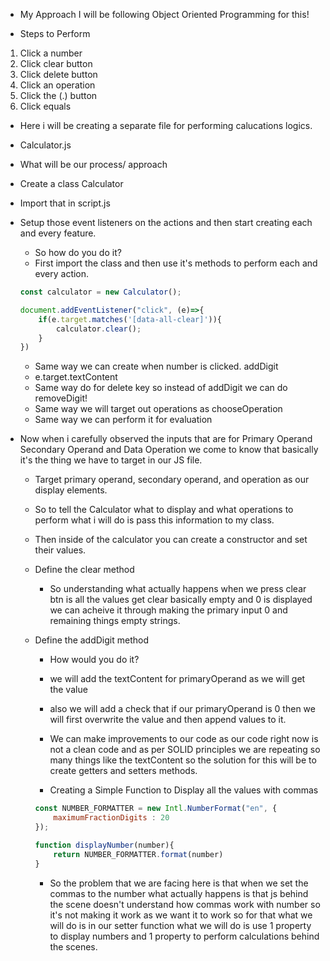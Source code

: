 - My Approach I will be following Object Oriented Programming for this!

- Steps to Perform
1. Click a number 
2. Click clear button
3. Click delete button
4. Click an operation
5. Click the (.) button
6. Click equals

- Here i will be creating a separate file for performing calucations logics.
- Calculator.js

- What will be our process/ approach

- Create a class Calculator 
- Import that in script.js

- Setup those event listeners on the actions and then start creating each and every feature.
    - So how do you do it?
    - First import the class and then use it's methods to perform each and every action.
    ```js
    const calculator = new Calculator();

    document.addEventListener("click", (e)=>{
        if(e.target.matches('[data-all-clear]')){
            calculator.clear();
        }
    })
    ```
    - Same way we can create when number is clicked. addDigit
    - e.target.textContent
    - Same way do for delete key so instead of addDigit we can do removeDigit!
    - Same way we will target out operations as chooseOperation
    - Same way we can perform it for evaluation

- Now when i carefully observed the inputs that are for Primary Operand Secondary Operand and Data Operation we come to know that basically it's the thing we have to target in our JS file.
    - Target primary operand, secondary operand, and operation as our display elements.
    - So to tell the Calculator what to display and what operations to perform what i will do is pass this information to my class.

    - Then inside of the calculator you can create a constructor and set their values.

    - Define the clear method
        - So understanding what actually happens when we press clear btn is all the values get clear basically empty and 0 is displayed we can acheive it through making the primary input 0 and remaining things empty strings.

    - Define the addDigit method
        - How would you do it?
        - we will add the textContent for primaryOperand as we will get the value
        - also we will add a check that if our primaryOperand is 0 then we will first overwrite the value and then append values to it.
        - We can make improvements to our code as our code right now is not a clean code and as per SOLID principles we are repeating so many things like the textContent so the solution for this will be to create getters and setters methods.
        
        - Creating a Simple Function to Display all the values with commas
        ```js
        const NUMBER_FORMATTER = new Intl.NumberFormat("en", {
            maximumFractionDigits : 20
        });

        function displayNumber(number){
            return NUMBER_FORMATTER.format(number)
        }
        ```
        
        - So the problem that we are facing here is that when we set the commas to the number what actually happens is that js behind the scene doesn't understand how commas work with number so it's not making it work as we want it to work so for that what we will do is in our setter function what we will do is use 1 property to display numbers and 1 property to perform calculations behind the scenes.